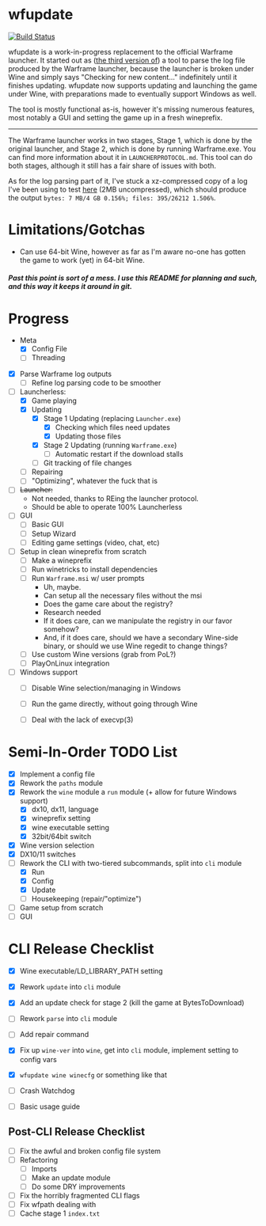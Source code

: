 # wfupdate
[![Build Status](https://travis-ci.org/zekesonxx/wfupdate.svg?branch=master)](https://travis-ci.org/zekesonxx/wfupdate)

wfupdate is a work-in-progress replacement to the official Warframe launcher. It started out as ([the third version of](https://gist.github.com/zekesonxx/1a73236e7dff3b5bb847a7d1908bd252)) a tool to parse the log file produced by the Warframe launcher, because the launcher is broken under Wine and simply says "Checking for new content..." indefinitely until it finishes updating. wfupdate now supports updating and launching the game under Wine, with preparations made to eventually support Windows as well.

The tool is mostly functional as-is, however it's missing numerous features, most notably a GUI and setting the game up in a fresh wineprefix.

----

The Warframe launcher works in two stages, Stage 1, which is done by the original launcher, and Stage 2, which is done by running Warframe.exe. You can find more information about it in `LAUNCHERPROTOCOL.md`. This tool can do both stages, although it still has a fair share of issues with both.

As for the log parsing part of it, I've stuck a xz-compressed copy of a log I've been using to test [here](https://files.zekesonxx.com/Preprocess.log.xz) (2MB uncompressed), which should produce the output `bytes: 7 MB/4 GB 0.156%; files: 395/26212 1.506%`.

# Limitations/Gotchas
* Can use 64-bit Wine, however as far as I'm aware no-one has gotten the game to work (yet) in 64-bit Wine.

##### *Past this point is sort of a mess. I use this README for planning and such, and this way it keeps it around in git.*


# Progress
* Meta
  * [x] Config File
  * [ ] Threading
* [x] Parse Warframe log outputs
  * [ ] Refine log parsing code to be smoother
* [ ] Launcherless:
  * [x] Game playing
  * [x] Updating
    * [x] Stage 1 Updating (replacing `Launcher.exe`)
      * [x] Checking which files need updates
      * [x] Updating those files
    * [x] Stage 2 Updating (running `Warframe.exe`)
      * [ ] Automatic restart if the download stalls
    * [ ] Git tracking of file changes
  * [ ] Repairing
  * [ ] "Optimizing", whatever the fuck that is
* [ ] ~~Launcher:~~
  * Not needed, thanks to REing the launcher protocol.
  * Should be able to operate 100% Launcherless
* [ ] GUI
  * [ ] Basic GUI
  * [ ] Setup Wizard
  * [ ] Editing game settings (video, chat, etc)
* [ ] Setup in clean wineprefix from scratch
  * [ ] Make a wineprefix
  * [ ] Run winetricks to install dependencies
  * [ ] Run `Warframe.msi` w/ user prompts
    * Uh, maybe.
    * Can setup all the necessary files without the msi
    * Does the game care about the registry?
    * Research needed
    * If it does care, can we manipulate the registry in our favor somehow?
    * And, if it does care, should we have a secondary Wine-side binary, or should we use Wine regedit to change things?
  * [ ] Use custom Wine versions (grab from PoL?)
  * [ ] PlayOnLinux integration
* [ ] Windows support
  * [ ] Disable Wine selection/managing in Windows
  * [ ] Run the game directly, without going through Wine
  * [ ] Deal with the lack of execvp(3)


# Semi-In-Order TODO List
* [x] Implement a config file
* [x] Rework the `paths` module
* [x] Rework the `wine` module a `run` module (+ allow for future Windows support)
  * [x] dx10, dx11, language
  * [x] wineprefix setting
  * [x] wine executable setting
  * [x] 32bit/64bit switch
* [x] Wine version selection
* [x] DX10/11 switches
* [ ] Rework the CLI with two-tiered subcommands, split into `cli` module
  * [x] Run
  * [x] Config
  * [x] Update
  * [ ] Housekeeping (repair/"optimize")
* [ ] Game setup from scratch
* [ ] GUI

# CLI Release Checklist
* [x] Wine executable/LD_LIBRARY_PATH setting
* [x] Rework `update` into `cli` module
* [x] Add an update check for stage 2 (kill the game at BytesToDownload)
* [ ] Rework `parse` into `cli` module
* [ ] Add repair command
* [x] Fix up `wine-ver` into `wine`, get into `cli` module, implement setting to config vars
* [x] `wfupdate wine winecfg` or something like that
* [ ] Crash Watchdog
* [ ] Basic usage guide


## Post-CLI Release Checklist
* [ ] Fix the awful and broken config file system
* [ ] Refactoring
  * [ ] Imports
  * [ ] Make an update module
  * [ ] Do some DRY improvements
* [ ] Fix the horribly fragmented CLI flags
* [ ] Fix wfpath dealing with
* [ ] Cache stage 1 `index.txt`
